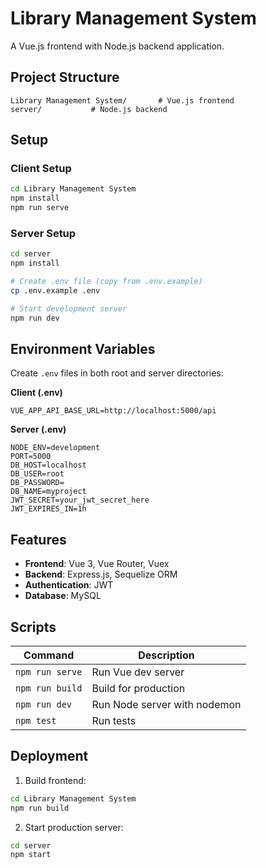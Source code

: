 # Library Management System

A Vue.js frontend with Node.js backend application.

## Project Structure

```
Library Management System/       # Vue.js frontend
server/           # Node.js backend
```

## Setup

### Client Setup
```bash
cd Library Management System
npm install
npm run serve
```

### Server Setup
```bash
cd server
npm install

# Create .env file (copy from .env.example)
cp .env.example .env

# Start development server
npm run dev
```

## Environment Variables

Create `.env` files in both root and server directories:

**Client (.env)**
```env
VUE_APP_API_BASE_URL=http://localhost:5000/api
```

**Server (.env)**
```env
NODE_ENV=development
PORT=5000
DB_HOST=localhost
DB_USER=root
DB_PASSWORD=
DB_NAME=myproject
JWT_SECRET=your_jwt_secret_here
JWT_EXPIRES_IN=1h
```

## Features

- **Frontend**: Vue 3, Vue Router, Vuex
- **Backend**: Express.js, Sequelize ORM
- **Authentication**: JWT
- **Database**: MySQL

## Scripts

| Command         | Description                     |
|-----------------|---------------------------------|
| `npm run serve` | Run Vue dev server             |
| `npm run build` | Build for production           |
| `npm run dev`   | Run Node server with nodemon   |
| `npm test`      | Run tests                      |

## Deployment

1. Build frontend:
```bash
cd Library Management System
npm run build
```

2. Start production server:
```bash
cd server
npm start
```